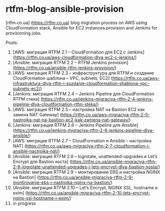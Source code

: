 # rtfm-blog-ansible-provision

[rtfm.co.ua] (https://rtfm.co.ua) blog migration process on AWS using CloudFormation stack, Ansible for EC2 instances provision and Jenkins for provisioning jobs.

Posts:

1. [AWS: миграция RTFM 2.1 – CloudFormation для EC2 c Jenkins] (https://rtfm.co.ua/aws-cloudformation-dlya-ec2-c-jenkins/)
2. [Ansible: миграция RTFM 2.2 – RTFM Jenkins provision] (https://rtfm.co.ua/ansible-rtfm-jenkins-provision/)
3. [AWS: миграция RTFM 2.3 – инфраструктура для RTFM и создание CloudFormation шаблона – VPC, subnets, EC2] (https://rtfm.co.ua/aws-infrastruktura-dlya-rtfm-i-sozdanie-cloudformation-shablona-vpc-subnets-ec2/)
4. [Jenkins: миграция RTFM 2.4 – Jenkins Pipeline для CloudFormation RTFM стека] (https://rtfm.co.ua/jenkins-migraciya-rtfm-2-4-jenkins-pipeline-dlya-cloudformation-rtfm-steka/)
5. [AWS: миграция RTFM 2.5 – настройка NAT на Bastion EC2 как замена NAT Gateway] (https://rtfm.co.ua/aws-migraciya-rtfm-2-5-nastrojka-nat-na-bastion-ec2-kak-zamena-nat-gateway/)
6. [Jenkins: миграция RTFM 2.6 – Jenkins Pipeline для Ansible] (https://rtfm.co.ua/jenkins-migraciya-rtfm-2-6-jenkins-pipeline-dlya-ansible/)
7. [AWS: миграция RTFM 2.7 – CloudFormation и Ansible – наcтройка NAT] (https://rtfm.co.ua/aws-migraciya-rtfm-2-7-cloudformation-i-ansible-nactrojka-nat/)
8. [Ansible: миграция RTFM 2.8 – logrotate, unattended-upgrades и Let’s Encrypt для Bastion хоста] (https://rtfm.co.ua/ansible-migraciya-rtfm-2-8-logrotate-unattended-upgrades-i-lets-encrypt-dlya-bastion-xosta/)
9. [Ansible: миграция RTFM 2.9 – монтирование EBS и настройка NGINX на Bastion] (https://rtfm.co.ua/ansible-migraciya-rtfm-2-9-montirovanie-ebs-i-nastrojka-nginx-na-bastion/)
10. [Ansible: миграция RTFM 2.10 – Let’s Encrypt, NGINX SSL, hostname и exim] (https://rtfm.co.ua/ansible-migraciya-rtfm-2-10-lets-encrypt-nginx-ssl-hostname-i-exim/)
11. in progress
